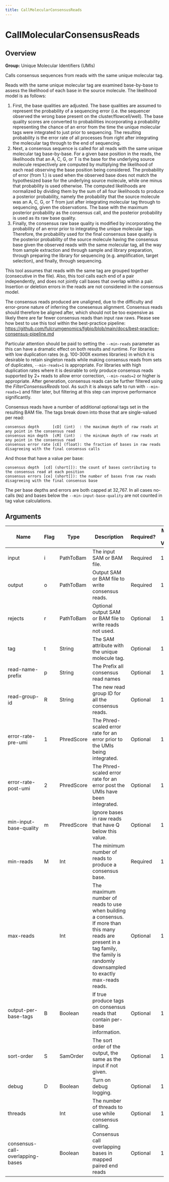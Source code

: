 ```yaml
---
title: CallMolecularConsensusReads
---
```


# CallMolecularConsensusReads

## Overview
**Group:** Unique Molecular Identifiers (UMIs)

Calls consensus sequences from reads with the same unique molecular tag.

Reads with the same unique molecular tag are examined base-by-base to assess the likelihood of each base in the
source molecule.  The likelihood model is as follows:

1. First, the base qualities are adjusted. The base qualities are assumed to represent the probability of a
   sequencing error (i.e. the sequencer observed the wrong base present on the cluster/flowcell/well). The base
   quality scores are converted to probabilities incorporating a probability representing the chance of an error
   from the time the unique molecular tags were integrated to just prior to sequencing.  The resulting probability
   is the error rate of all processes from right after integrating the molecular tag through to the end of
   sequencing.
2. Next, a consensus sequence is called for all reads with the same unique molecular tag base-by-base.  For a
   given base position in the reads, the likelihoods that an A, C, G, or T is the base for the underlying
   source molecule respectively are computed by multiplying the likelihood of each read observing the base
   position being considered.  The probability of error (from 1.) is used when the observed base does not match
   the hypothesized base for the underlying source molecule, while one minus that probability is used otherwise.
   The computed likelihoods are normalized by dividing them by the sum of all four likelihoods to produce a
   posterior probability, namely the probability that the source molecule was an A, C, G, or T from just after
   integrating molecular tag through to sequencing, given the observations.  The base with the maximum posterior
   probability as the consensus call, and the posterior probability is used as its raw base quality.
3. Finally, the consensus raw base quality is modified by incorporating the probability of an error prior to
   integrating the unique molecular tags.  Therefore, the probability used for the final consensus base
   quality is the posterior probability of the source molecule having the consensus base given the observed
   reads with the same molecular tag, all the way from sample extraction and through sample and library
   preparation, through preparing the library for sequencing (e.g. amplification, target selection), and finally,
   through sequencing.

This tool assumes that reads with the same tag are grouped together (consecutive in the file). Also, this tool
calls each end of a pair independently, and does not jointly call bases that overlap within a pair.  Insertion or
deletion errors in the reads are not considered in the consensus model.

The consensus reads produced are unaligned, due to the difficulty and error-prone nature of inferring the conesensus
alignment.  Consensus reads should therefore be aligned after, which should not be too expensive as likely there
are far fewer consensus reads than input raw raws.  Please see how best to use this tool within the best-practice
pipeline: https://github.com/fulcrumgenomics/fgbio/blob/main/docs/best-practice-consensus-pipeline.md

Particular attention should be paid to setting the `--min-reads` parameter as this can have a dramatic effect on
both results and runtime.  For libraries with low duplication rates (e.g. 100-300X exomes libraries) in which it
is desirable to retain singleton reads while making consensus reads from sets of duplicates, `--min-reads=1` is
appropriate.  For libraries with high duplication rates where it is desirable to only produce consensus reads
supported by 2+ reads to allow error correction, `--min-reads=2` or higher is appropriate.  After generation,
consensus reads can be further filtered using the _FilterConsensusReads_ tool.  As such it is always safe to run
with `--min-reads=1` and filter later, but filtering at this step can improve performance significantly.

Consensus reads have a number of additional optional tags set in the resulting BAM file.  The tags break down into
those that are single-valued per read:

```
consensus depth      [cD] (int)  : the maximum depth of raw reads at any point in the consensus read
consensus min depth  [cM] (int)  : the minimum depth of raw reads at any point in the consensus read
consensus error rate [cE] (float): the fraction of bases in raw reads disagreeing with the final consensus calls
```

And those that have a value per base:

```
consensus depth  [cd] (short[]): the count of bases contributing to the consensus read at each position
consensus errors [ce] (short[]): the number of bases from raw reads disagreeing with the final consensus base
```

The per base depths and errors are both capped at 32,767. In all cases no-calls (`N`s) and bases below the
`--min-input-base-quality` are not counted in tag value calculations.

## Arguments

|Name|Flag|Type|Description|Required?|Max # of Values|Default Value(s)|
|----|----|----|-----------|---------|---------------|----------------|
|input|i|PathToBam|The input SAM or BAM file.|Required|1||
|output|o|PathToBam|Output SAM or BAM file to write consensus reads.|Required|1||
|rejects|r|PathToBam|Optional output SAM or BAM file to write reads not used.|Optional|1||
|tag|t|String|The SAM attribute with the unique molecule tag.|Optional|1|MI|
|read-name-prefix|p|String|The Prefix all consensus read names|Optional|1||
|read-group-id|R|String|The new read group ID for all the consensus reads.|Optional|1|A|
|error-rate-pre-umi|1|PhredScore|The Phred-scaled error rate for an error prior to the UMIs being integrated.|Optional|1|45|
|error-rate-post-umi|2|PhredScore|The Phred-scaled error rate for an error post the UMIs have been integrated.|Optional|1|40|
|min-input-base-quality|m|PhredScore|Ignore bases in raw reads that have Q below this value.|Optional|1|10|
|min-reads|M|Int|The minimum number of reads to produce a consensus base.|Required|1||
|max-reads||Int|The maximum number of reads to use when building a consensus. If more than this many reads are present in a tag family, the family is randomly downsampled to exactly max-reads reads.|Optional|1||
|output-per-base-tags|B|Boolean|If true produce tags on consensus reads that contain per-base information.|Optional|1|true|
|sort-order|S|SamOrder|The sort order of the output, the same as the input if not given.|Optional|1||
|debug|D|Boolean|Turn on debug logging.|Optional|1|false|
|threads||Int|The number of threads to use while consensus calling.|Optional|1|1|
|consensus-call-overlapping-bases||Boolean|Consensus call overlapping bases in mapped paired end reads|Optional|1|true|

